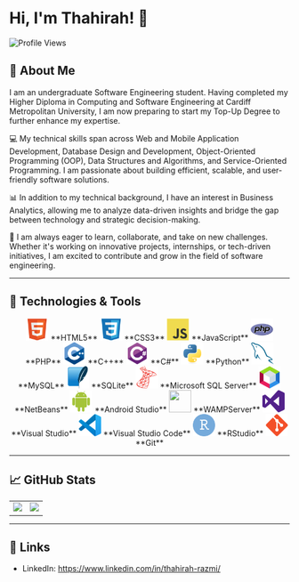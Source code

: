 # Hi, I'm Thahirah! 👋

![Profile Views](https://komarev.com/ghpvc/?username=Thahirah-Razmi&color=blue)

## 🚀 About Me
 I am an undergraduate Software Engineering student. Having completed my Higher Diploma in Computing and Software Engineering at Cardiff Metropolitan University, I am now preparing to start my Top-Up Degree to further enhance my expertise.

💻 My technical skills span across Web and Mobile Application Development, Database Design and Development, Object-Oriented Programming (OOP), Data Structures and Algorithms, and Service-Oriented Programming. I am passionate about building efficient, scalable, and user-friendly software solutions.

📊 In addition to my technical background, I have an interest in Business Analytics, allowing me to analyze data-driven insights and bridge the gap between technology and strategic decision-making.

🚀 I am always eager to learn, collaborate, and take on new challenges. Whether it's working on innovative projects, internships, or tech-driven initiatives, I am excited to contribute and grow in the field of software engineering.

---

## 🚀 Technologies & Tools
<p align="center">
  <img src="https://raw.githubusercontent.com/devicons/devicon/master/icons/html5/html5-original.svg" width="40" height="40" /> **HTML5**
  <img src="https://raw.githubusercontent.com/devicons/devicon/master/icons/css3/css3-original.svg" width="40" height="40" /> **CSS3**
  <img src="https://raw.githubusercontent.com/devicons/devicon/master/icons/javascript/javascript-original.svg" width="40" height="40" /> **JavaScript**
  <img src="https://raw.githubusercontent.com/devicons/devicon/master/icons/php/php-original.svg" width="40" height="40" /> **PHP**
  <img src="https://raw.githubusercontent.com/devicons/devicon/master/icons/cplusplus/cplusplus-original.svg" width="40" height="40" /> **C++**
  <img src="https://raw.githubusercontent.com/devicons/devicon/master/icons/csharp/csharp-original.svg" width="40" height="40" /> **C#**
  <img src="https://raw.githubusercontent.com/devicons/devicon/master/icons/python/python-original.svg" width="40" height="40" /> **Python**
  <img src="https://raw.githubusercontent.com/devicons/devicon/master/icons/mysql/mysql-original.svg" width="40" height="40" /> **MySQL**
  <img src="https://raw.githubusercontent.com/devicons/devicon/master/icons/sqlite/sqlite-original.svg" width="40" height="40" /> **SQLite**
  <img src="https://raw.githubusercontent.com/devicons/devicon/master/icons/microsoftsqlserver/microsoftsqlserver-plain.svg" width="40" height="40" /> **Microsoft SQL Server**
  <img src="https://raw.githubusercontent.com/devicons/devicon/master/icons/netbeans/netbeans-original.svg" width="40" height="40" /> **NetBeans**
  <img src="https://raw.githubusercontent.com/devicons/devicon/master/icons/android/android-original.svg" width="40" height="40" /> **Android Studio**
  <img src="https://raw.githubusercontent.com/devicons/devicon/master/icons/wamp/wamp-original.svg" width="40" height="40" /> **WAMPServer**
  <img src="https://raw.githubusercontent.com/devicons/devicon/master/icons/visualstudio/visualstudio-plain.svg" width="40" height="40" /> **Visual Studio**
  <img src="https://raw.githubusercontent.com/devicons/devicon/master/icons/vscode/vscode-original.svg" width="40" height="40" /> **Visual Studio Code**
  <img src="https://raw.githubusercontent.com/devicons/devicon/master/icons/rstudio/rstudio-original.svg" width="40" height="40" /> **RStudio**
  <img src="https://raw.githubusercontent.com/devicons/devicon/master/icons/git/git-original.svg" width="40" height="40" /> **Git**
</p>

---

## 📈 GitHub Stats

<table>
  <tr>
    <td>
      <img src="https://github-readme-stats.vercel.app/api?username=Thahirah-Razmi&show_icons=true&theme=radical" />
    </td>
    <td>
      <img src="https://github-readme-stats.vercel.app/api/top-langs/?username=Thahirah-Razmi&layout=compact&theme=radical" />
    </td>
  </tr>
</table>

---

## 🔗 Links
- LinkedIn: https://www.linkedin.com/in/thahirah-razmi/

